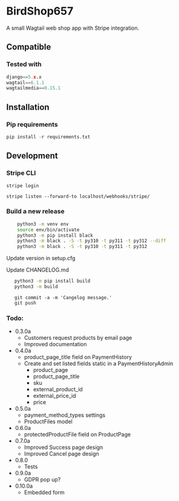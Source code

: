 # BirdShop657 #

A small Wagtail web shop app with Stripe integration.

## Compatible ##

### Tested with ###

``` Python
django==5.x.x
wagtail==6.1.1
wagtailmedia==0.15.1
```

## Installation ###

### Pip requirements ###

``` Python
pip install -r requirements.txt
```

## Development ##

### Stripe CLI ###

    stripe login

    stripe listen --forward-to localhost/webhooks/stripe/

### Build a new release ###

``` bash
    python3 -m venv env
    source env/bin/activate
    python3 -m pip install black
    python3 -m black . -S -t py310 -t py311 -t py312 --diff
    python3 -m black . -S -t py310 -t py311 -t py312
```

Update version in setup.cfg

Update CHANGELOG.md

``` bash
   python3 -m pip install build
   python3 -m build
```

```Git
   git commit -a -m 'Cangelog message.'
   git push
```

### Todo: ###

 - 0.3.0a
    * Customers request products by email page
    * Improved documentation
 - 0.4.0a
    * product_page_title field on PaymentHistory
    * Create and set listed fields static in a PaymentHistoryAdmin
        * product_page
        * product_page_title
        * sku
        * external_product_id
        * external_price_id
        * price
 - 0.5.0a
    * payment_method_types settings
    * ProductFiles model
 - 0.6.0a
    * protectedProductFile field on ProductPage
 - 0.7.0a
    * Improved Success page design
    * Improved Cancel page design
 - 0.8.0
    * Tests
 - 0.9.0a
    * GDPR pop up?
 - 0.10.0a
    * Embedded form
